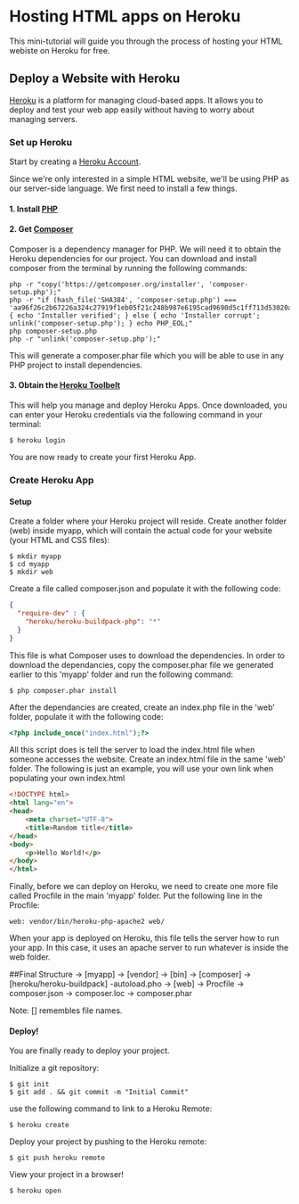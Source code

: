 # Hosting HTML apps on Heroku
This mini-tutorial will guide you through the process of hosting your HTML webiste on Heroku for free. 

## Deploy a Website with Heroku
[Heroku](https://www.heroku.com/) is a platform for managing cloud-based apps. It allows you to deploy and test your web app easily without having to worry about managing servers. 

### Set up Heroku
Start by creating a [Heroku Account](https://toolbelt.heroku.com/).

Since we're only interested in a simple HTML website, we'll be using PHP as our server-side language. We first need to install a few things.

#### 1. Install [PHP](http://php.net/)

#### 2. Get [Composer](https://getcomposer.org/download/)
Composer is a dependency manager for PHP. We will need it to obtain the Heroku dependencies for our project. 
You can download and install composer from the terminal by running the following commands:

```
php -r "copy('https://getcomposer.org/installer', 'composer-setup.php');"
php -r "if (hash_file('SHA384', 'composer-setup.php') === 'aa96f26c2b67226a324c27919f1eb05f21c248b987e6195cad9690d5c1ff713d53020a02ac8c217dbf90a7eacc9d141d') { echo 'Installer verified'; } else { echo 'Installer corrupt'; unlink('composer-setup.php'); } echo PHP_EOL;"
php composer-setup.php
php -r "unlink('composer-setup.php');"
```

This will generate a composer.phar file which you will be able to use in any PHP project to install dependencies. 

#### 3. Obtain the [Heroku Toolbelt](https://toolbelt.heroku.com/)
This will help you manage and deploy Heroku Apps.
Once downloaded, you can enter your Heroku credentials via the following command in your terminal:

```
$ heroku login
```

You are now ready to create your first Heroku App.

### Create Heroku App 

#### Setup
Create a folder where your Heroku project will reside. Create another folder (web) inside myapp, which will contain the actual code for your website (your HTML and CSS files):

```
$ mkdir myapp
$ cd myapp
$ mkdir web
```

Create a file called composer.json and populate it with the following code:

```json
{
  "require-dev" : {
  	"heroku/heroku-buildpack-php": "*"
  }
}
```

This file is what Composer uses to download the dependencies. 
In order to download the dependancies, copy the composer.phar file we generated earlier to this 'myapp' folder and run the following command:

```
$ php composer.phar install
```

After the dependancies are created, create an index.php file in the 'web' folder, populate it with the following code:

```PHP
<?php include_once("index.html");?>
```

All this script does is tell the server to load the index.html file when someone accesses the website. Create an index.html file in the same 'web' folder. 
The following is just an example, you will use your own <a> link when populating your own index.html

```html
<!DOCTYPE html>
<html lang="en">
<head>
	<meta charset="UTF-8">
	<title>Random title</title>
</head>
<body>
	<p>Hello World!</p>
</body>
</html>
```

Finally, before we can deploy on Heroku, we need to create one more file called Procfile in the main 'myapp' folder.
Put the following line in the Procfile:

```
web: vendor/bin/heroku-php-apache2 web/
```

When your app is deployed on Heroku, this file tells the server how to run your app. In this case, it uses an apache server to run whatever is inside the web folder.


##Final Structure
    -> [myapp]
        -> [vendor]
            -> [bin]
            -> [composer]
            -> [heroku/heroku-buildpack]
            -autoload.pho
        -> [web]
        -> Procfile
        -> composer.json
        -> composer.loc
        -> composer.phar
        
 Note: [] remembles file names.
        


#### Deploy!
You are finally ready to deploy your project. 

Initialize a git repository:

```
$ git init
$ git add . && git commit -m "Initial Commit"
```

use the following command to link to a Heroku Remote:

```
$ heroku create
```

Deploy your project by pushing to the Heroku remote:

```
$ git push heroku remote
```

View your project in a browser!

```
$ heroku open
```






